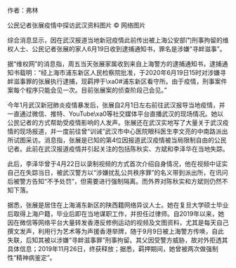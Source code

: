 作者：弗林

公民记者张展疫情中探访武汉资料图片 © 网络图片

综合消息显示，因在武汉报道当地新冠疫情此前传出被上海公安部门刑事拘留的维权人士、公民记者张展的家人6月19日收到逮捕通知书，罪名是涉嫌“寻衅滋事”。

据“维权网”的消息指，周五当天张展家属收到来自上海警方的逮捕通知书，逮捕通知书载明：“经上海市浦东新区人民检察院批准，于2020年6月19日15时对涉嫌寻衅滋事罪的张展执行逮捕，现羁押于\xa0#浦东新区看守所。由于疫情，刑事案件案每个程序只能会见一次。目前张展案的侦查阶段己会见。”

今年1月武汉新冠肺炎疫情暴发后，张展自2月1日左右前往武汉报导当地疫情，并一直通过微信、推特、YouTube\xa0等社交媒体平台直播武汉的现场情况。她以公民记者的方式帮助受疫情影响的人发声。张展还在武汉实地写了大量关于武汉疫情的现场报道，并一度前往曾“训诫”武汉市中心医院眼科医生李文亮的中南路派出所试图采访。消息指，张展是已知的第4位因报道武汉疫情被当局限制自由的公民记者。此前在武汉报道疫情并引起关注的包括陈秋实、方斌和李泽华在当地失踪。

此后，李泽华曾于4月22日以录制视频的方式首次介绍自身情况，他在视频中证实自己在失踪当日，被武汉警方以“涉嫌扰乱公共秩序罪”的名义带到派出所，在讯问后被警方告知“不予处罚”，但需要进行强制隔离。而外界对陈秋实和方斌则仍然不知下落。

据悉，张展是居住在上海浦东新区的陕西籍网络异议人士。她在复旦大学硕士毕业后取得上海户籍，毕业后即在当地谋职工作，并担任过律师。自2019年以来，她因在微信等网络平台大量转发香港反修例运动的视频及文图资料，尤其是每天自己撰文发声，利用行为艺术等为声援香港举牌，随于9月9日被上海警方传唤，自此失联，后知其被以涉嫌“寻衅滋事罪”刑事拘留。其父因受警方威胁，故对外拒透其具体信息；2019年11月26日，终获释放；据悉，羁押期间，她曾被两次做强制性“精神病鉴定”。 
